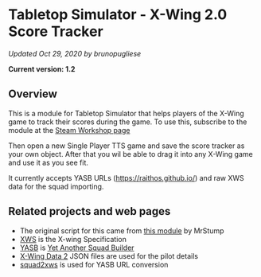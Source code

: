# Tabletop Simulator - X-Wing 2.0 Score Tracker
*Updated Oct 29, 2020 by brunopugliese*

**Current version: 1.2**

Overview
----
This is a module for Tabletop Simulator that helps players of the X-Wing game to track their scores during the game.
To use this, subscribe to the module at the [Steam Workshop page](https://steamcommunity.com/sharedfiles/filedetails/?id=2271097329)

Then open a new Single Player TTS game and save the score tracker as your own object. After that you wil be able to drag it into any X-Wing game and use it as you see fit.

It currently accepts YASB URLs (https://raithos.github.io/) and raw XWS data for the squad importing.


Related projects and web pages
----
- The original script for this came from [this module](https://steamcommunity.com/sharedfiles/filedetails/?id=1124124634) by MrStump
- [XWS](https://github.com/elistevens/xws-spec) is the X-wing Specification
- [YASB](https://github.com/raithos/xwing) is [Yet Another Squad Builder](https://github.com/raithos/xwing)
- [X-Wing Data 2](https://github.com/guidokessels/xwing-data2) JSON files are used for the pilot details
- [squad2xws](https://github.com/zacharyp/squad2xws) is used for YASB URL conversion

